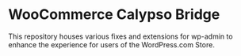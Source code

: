 # WooCommerce Calypso Bridge

This repository houses various fixes and extensions for wp-admin to enhance the experience for users of the WordPress.com Store.
